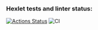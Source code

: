 ### Hexlet tests and linter status:
[![Actions Status](https://github.com/prozet-x/frontend-project-lvl1/workflows/hexlet-check/badge.svg)](https://github.com/prozet-x/frontend-project-lvl1/actions)
![CI](https://github.com/github/docs/actions/workflows/main.yml/badge.svg)
